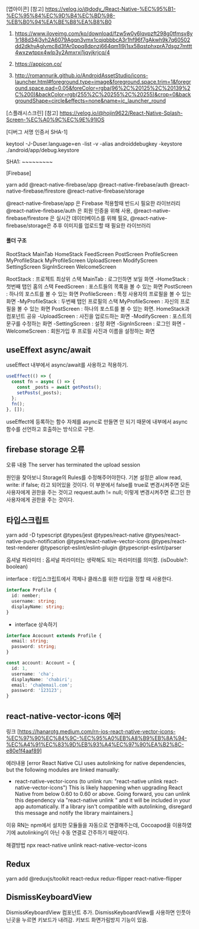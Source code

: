 ##

[앱아이콘]
[참고]
https://velog.io/@dody_/React-Native-%EC%95%B1-%EC%95%84%EC%9D%B4%EC%BD%98-%EB%B0%94%EA%BE%B8%EA%B8%B0

1.  https://www.iloveimg.com/ko/download/fzw5w0y6lqvpzft298g0tfmsv8y1r188d34j3yh2A6079Agqn3vmx1cqjqbbbcA3r1hf96f7gAkwh9k7q60502dd2dkhyAglvmc8d3fAr0ppq8dpnzj664qm1l9j1sx58qstphxprA7dsgz7mttt4wxzwtppx4wlp3y2Amxrxj1jqyjkrjcq/4

2.  https://appicon.co/

3.  http://romannurik.github.io/AndroidAssetStudio/icons-launcher.html#foreground.type=image&foreground.space.trim=1&foreground.space.pad=0.05&foreColor=rgba(96%2C%20125%2C%20139%2C%200)&backColor=rgb(255%2C%20255%2C%20255)&crop=0&backgroundShape=circle&effects=none&name=ic_launcher_round

[스플래시스크린]
[참고]
https://velog.io/@hojin9622/React-Native-Splash-Screen-%EC%A0%9C%EC%9E%91IOS

[디버그 서명 인증서 SHA-1]

keytool -J-Duser.language=en -list -v -alias androiddebugkey -keystore ./android/app/debug.keystore

SHA1: ~~~~~~~~~

[Firebase]

yarn add @react-native-firebase/app @react-native-firebase/auth @react-native-firebase/firestore @react-native-firebase/storage

@react-native-firebase/app 은 Firebase 적용할때 반드시 필요한 라이브러리
@react-native-firebase/auth 은 회원 인증을 위해 사용,
@react-native-firebase/firestore 은 실시간 데이터베이스를 위해 필요,
@react-native-firebase/storage은 추후 이미지를 업로드할 때 필요한 라이브러리

#### 폴더 구조

RootStack
MainTab
HomeStack
FeedScreen
PostScreen
ProfileScreen
MyProfileStack
MyProfileScreen
UploadScreen
ModifyScreen
SettingScreen
SignInScreen
WelcomeScreen

RootStack : 프로젝트 최상위 스택
MainTab : 로그인하면 보일 화면
-HomeStack : 첫번째 탭인 홈의 스택
FeedScreen : 포스트들의 목록을 볼 수 있는 화면
PostScreen : 하나의 포스트를 볼 수 있는 화면
ProfileScreen : 특정 사용자의 프로필을 볼 수 있는 화면
-MyProfileStack : 두번째 탭인 프로필의 스택
MyProfileScreen : 자신의 프로필을 볼 수 있는 화면
PostScreen : 하나의 포스트를 볼 수 있는 화면. HomeStack과 컴포넌트 공유
-UploadScreen : 사진을 업로드하는 화면
-ModifyScreen : 포스트의 문구를 수정하는 화면
-SettingScreen : 설정 화면
-SignInScreen : 로그인 화면
-WelcomeScreen : 회원가입 후 프로필 사진과 이름을 설정하는 화면

## useEffext async/await

useEffect 내부에서 async/await를 사용하고 적용하기.

```javascript
useEffect(() => {
  const fn = async () => {
    const _posts = await getPosts();
    setPosts(_posts);
  };
  fn();
}, []);
```

useEffect에 등록하는 함수 자체를 async로 만들면 안 되기 때문에 내부에서 async 함수를 선언하고 호출하는 방식으로 구현.

## firebase storage 오류

오류 내용
The server has terminated the upload session

원인을 찾아보니 Storage의 Rules를 수정해주어야한다.
기본 설정은 allow read, write: if false; 라고 되어있을 것이다.
이 부분에서 false를 true로 변경시켜주면 모든 사용자에게 권한을 주는 것이고 request.auth != null; 이렇게 변경시켜주면 로그인 한 사용자에게 권한을 주는 것이다.

## 타입스크립트

yarn add -D typescript @types/jest @types/react-native @types/react-native-push-notification @types/react-native-vector-icons @types/react-test-renderer @typescript-eslint/eslint-plugin @typescript-eslint/parser

옵셔널 파라미터 : 옵셔널 파라미터는 생략해도 되는 파라미터를 의미함. (isDouble?: boolean)

interface : 타입스크립트에서 객체나 클래스를 위한 타입을 정할 때 사용한다.

```typescript
interface Profile {
  id: nember;
  username: string;
  displayName: string;
}
```

- interface 상속하기

```typescript
interface Acocount extends Profile {
  email: string;
  password: string;
}

const account: Account = {
  id: 1,
  username: 'cha';
  displayName: 'chabiri';
  email: 'cha@email.com';
  password: '123123';
}

```
## react-native-vector-icons 에러

링크
[https://hanarotg.medium.com/rn-ios-react-native-vector-icons-%EC%97%90%EC%84%9C-%EC%95%A0%EB%A8%B9%EB%8A%94-%EC%A4%91%EC%83%9D%EB%93%A4%EC%97%90%EA%B2%8C-e80e1f4aaf89]

에러내용
[error React Native CLI uses autolinking for native dependencies, but the following modules are linked manually:
- react-native-vector-icons (to unlink run: "react-native unlink react-native-vector-icons")
This is likely happening when upgrading React Native from below 0.60 to 0.60 or above. Going forward, you can unlink this dependency via "react-native unlink <dependency>" and it will be included in your app automatically. If a library isn't compatible with autolinking, disregard this message and notify the library maintainers.]

이유
RN는 npm에서 설치한 모듈들을 자동으로 연결해주는데, Cocoapod을 이용하였기에 autolinking이 아닌 수동 연결로 간주하기 때문이다.

해결방법
npx react-native unlink react-native-vector-icons

## Redux

yarn add @reduxjs/toolkit react-redux redux-flipper react-native-flipper

## DismissKeyboardView

DismissKeyboardView 컴포넌트 추가. 
DismissKeyboardView를 사용하면 인풋아닌곳을 누르면 키보드가 내려감. 키보드 화면가림방지 기능이 있음.